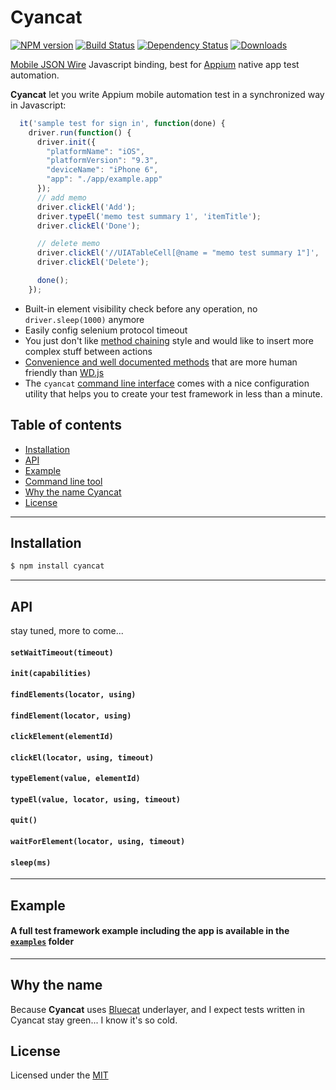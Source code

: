 # Cyancat

[![NPM version][npm-image]][npm-url]
[![Build Status](https://travis-ci.org/chenchaoyi/cyancat.svg?branch=master)](https://travis-ci.org/chenchaoyi/cyancat)
[![Dependency Status][david-image]][david-url]
[![Downloads][downloads-image]][downloads-url]


[Mobile JSON Wire](https://github.com/SeleniumHQ/mobile-spec/blob/master/spec-draft.md) Javascript binding, best for [Appium](http://appium.io/) native app test automation.

**Cyancat** let you write Appium mobile automation test in a synchronized way in Javascript:
```javascript
  it('sample test for sign in', function(done) {
    driver.run(function() {
      driver.init({
        "platformName": "iOS",
        "platformVersion": "9.3",
        "deviceName": "iPhone 6",
        "app": "./app/example.app"
      });
      // add memo
      driver.clickEl('Add');
      driver.typeEl('memo test summary 1', 'itemTitle');
      driver.clickEl('Done');

      // delete memo
      driver.clickEl('//UIATableCell[@name = "memo test summary 1"]', 'xpath');
      driver.clickEl('Delete');

      done();
    });
```

* Built-in element visibility check before any operation, no `driver.sleep(1000)` anymore
* Easily config selenium protocol timeout
* You just don't like [method chaining](https://en.wikipedia.org/wiki/Method_chaining) style and would like to insert more complex stuff between actions
* [Convenience and well documented methods](#api) that are more human friendly than [WD.js](https://github.com/admc/wd)
* The `cyancat` [command line interface](#command-line-tool) comes with a nice configuration utility that helps you to create your test framework in less than a minute.

## Table of contents

- [Installation](#installation)
- [API](#api)
- [Example](#example)
- [Command line tool](#command-line-tool)
- [Why the name Cyancat](#why-the-name)
- [License](#license)

---

## Installation ##
```bash
$ npm install cyancat
```
---

## API

stay tuned, more to come...

#### `setWaitTimeout(timeout)`
#### `init(capabilities)`
#### `findElements(locator, using)`
#### `findElement(locator, using)`
#### `clickElement(elementId)`
#### `clickEl(locator, using, timeout)`
#### `typeElement(value, elementId)`
#### `typeEl(value, locator, using, timeout)`
#### `quit()`
#### `waitForElement(locator, using, timeout)`
#### `sleep(ms)`

---

## Example
#### A full test framework example including the app is available in the [`examples`](https://github.com/chenchaoyi/cyancat/tree/master/examples) folder
---

## Why the name
Because **Cyancat** uses [Bluecat](https://github.com/chenchaoyi/bluecat) underlayer, and I expect tests written in Cyancat stay green... I know it's so cold.

## License
Licensed under the [MIT](http://opensource.org/licenses/MIT)

[npm-image]: https://img.shields.io/npm/v/cyancat.svg?style=flat-square
[npm-url]: https://www.npmjs.org/package/cyancat
[github-tag]: http://img.shields.io/github/tag/chenchaoyi/cyancat.svg?style=flat-square
[github-url]: https://github.com/chenchaoyi/cyancat/tags
[david-image]: http://img.shields.io/david/chenchaoyi/cyancat.svg?style=flat-square
[david-url]: https://david-dm.org/chenchaoyi/cyancat
[license-image]: http://img.shields.io/npm/l/cyancat.svg?style=flat-square
[license-url]: http://opensource.org/licenses/MIT
[downloads-image]: http://img.shields.io/npm/dm/cyancat.svg?style=flat-square
[downloads-url]: https://npmjs.org/package/cyancat
[gittip-image]: https://img.shields.io/gittip/chenchaoyi.svg?style=flat-square
[gittip-url]: https://www.gittip.com/chenchaoyi/

